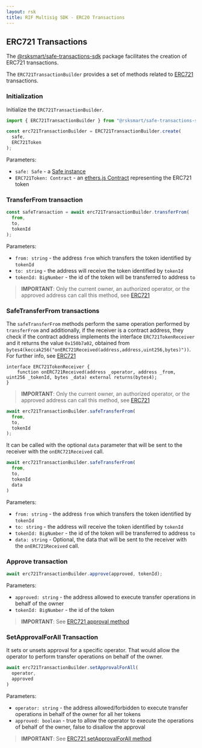 ```yaml
---
layout: rsk
title: RIF Multisig SDK - ERC20 Transactions
---
```


## ERC721 Transactions

The [@rsksmart/safe-transactions-sdk](https://github.com/rsksmart/safe-transactions-sdk) package facilitates the creation of ERC721 transactions.

The `ERC721TransactionBuilder` provides a set of methods related to [ERC721](https://eips.ethereum.org/EIPS/eip-721) transactions.

### Initialization

Initialize the `ERC721TransactionBuilder`.

```ts
import { ERC721TransactionBuilder } from "@rsksmart/safe-transactions-sdk";

const erc721TransactionBuilder = ERC721TransactionBuilder.create(
  safe,
  ERC721Token
);
```

Parameters:

- `safe: Safe` - a [Safe instance](https://github.com/gnosis/safe-core-sdk/blob/main/packages/safe-core-sdk/src/Safe.ts)
- `ERC721Token: Contract` - an [ethers.js Contract](https://docs.ethers.io/v5/api/contract/contract/) representing the ERC721 token

### TransferFrom transaction

```ts
const safeTransaction = await erc721TransactionBuilder.transferFrom(
  from,
  to,
  tokenId
);
```

Parameters:

- `from: string` - the address `from` which transfers the token identified by `tokenId`
- `to: string` - the address will receive the token identified by `tokenId`
- `tokenId: BigNumber` - the id of the token will be transferred to address `to`

> **IMPORTANT**: Only the current owner, an authorized operator, or the approved address can call this method, see [ERC721](https://eips.ethereum.org/EIPS/eip-721)

### SafeTransferFrom transactions

The `safeTransferFrom` methods perform the same operation performed by `transferFrom` and additionally, if the receiver is a contract address, they check if the contract address implements the interface `ERC721TokenReceiver` and it returns the value `0x150b7a02`, obtained from `bytes4(keccak256("onERC721Received(address,address,uint256,bytes)"))`. For further info, see [ERC721](https://eips.ethereum.org/EIPS/eip-721)

```solidity
interface ERC721TokenReceiver {
    function onERC721Received(address _operator, address _from, uint256 _tokenId, bytes _data) external returns(bytes4);
}

```

> **IMPORTANT**: Only the current owner, an authorized operator, or the approved address can call this method, see [ERC721](https://eips.ethereum.org/EIPS/eip-721)

```ts
await erc721TransactionBuilder.safeTransferFrom(
  from,
  to,
  tokenId
);
```

It can be called with the optional `data` parameter that will be sent to the receiver with the `onERC721Received` call.

```ts
await erc721TransactionBuilder.safeTransferFrom(
  from, 
  to,
  tokenId
  data
)
```

Parameters:

- `from: string` - the address `from` which transfers the token identified by `tokenId`
- `to: string` - the address will receive the token identified by `tokenId`
- `tokenId: BigNumber` - the id of the token will be transferred to address `to`
- `data: string` - Optional, the data that will be sent to the receiver with the `onERC721Received` call.

### Approve transaction

```ts
await erc721TransactionBuilder.approve(approved, tokenId);
```

Parameters:

- `approved: string` - the address allowed to execute transfer operations in behalf of the owner
- `tokenId: BigNumber` - the id of the token

> **IMPORTANT**: See [ERC721 approval method](https://eips.ethereum.org/EIPS/eip-721)


### SetApprovalForAll Transaction

It sets or unsets approval for a specific operator. That would allow the operator to perform transfer operations on behalf of the owner.

```ts
await erc721TransactionBuilder.setApprovalForAll(
  operator,
  approved
)
```

Parameters:

- `operator: string` - the address allowed/forbidden to execute transfer operations in behalf of the owner for all her tokens
- `approved: boolean` - true to allow the operator to execute the operations of behalf of the owner, false to disallow the approval


> **IMPORTANT**: See [ERC721 setApprovalForAll method](https://eips.ethereum.org/EIPS/eip-721)
